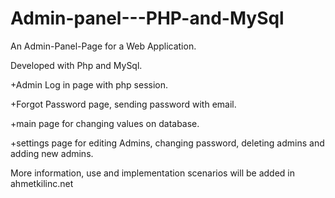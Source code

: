 # Admin-panel---PHP-and-MySql
An Admin-Panel-Page for a Web Application. 

Developed with Php and MySql.


+Admin Log in page with php session.

+Forgot Password page, sending password with email.

+main page for changing values on database.

+settings page for editing Admins, changing password, deleting admins and adding new admins.


More information, use and implementation scenarios will be added in ahmetkilinc.net
